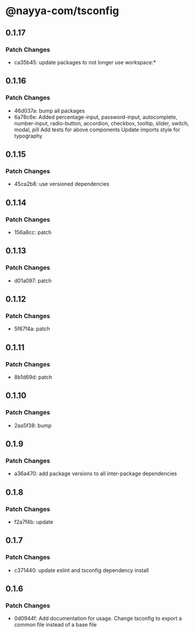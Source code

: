 # @nayya-com/tsconfig

## 0.1.17

### Patch Changes

- ca35b45: update packages to not longer use workspace:\*

## 0.1.16

### Patch Changes

- 46d037a: bump all packages
- 6a78c6e: Added percentage-input, password-input, autocomplete, number-input, radio-button, accordion, checkbox, tooltip, slider, switch, modal, pill
  Add tests for above components
  Update imports style for typography

## 0.1.15

### Patch Changes

- 45ca2b8: use versioned dependencies

## 0.1.14

### Patch Changes

- 156a8cc: patch

## 0.1.13

### Patch Changes

- d01a097: patch

## 0.1.12

### Patch Changes

- 5f67f4a: patch

## 0.1.11

### Patch Changes

- 8b1d69d: patch

## 0.1.10

### Patch Changes

- 2aa5f38: bump

## 0.1.9

### Patch Changes

- a36a470: add package versions to all inter-package dependencies

## 0.1.8

### Patch Changes

- f2a7f4b: update

## 0.1.7

### Patch Changes

- c371440: update eslint and tsconfig dependency install

## 0.1.6

### Patch Changes

- 0d0944f: Add documentation for usage. Change tsconfig to export a common file instead of a base file
